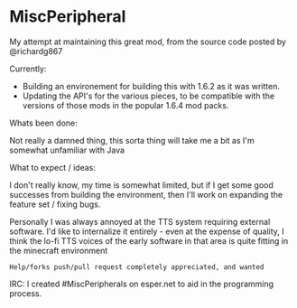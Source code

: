MiscPeripheral
==============

My attempt at maintaining this great mod, from the source code posted by @richardg867


Currently:
  * Building an environement for building this with 1.6.2 as it was written.
  * Updating the API's for the various pieces, to be compatible with the versions of those mods in the popular
    1.6.4 mod packs.

Whats been done:

  Not really a damned thing, this sorta thing will take me a bit as I'm somewhat unfamiliar with Java
  
  
What to expect / ideas:

  I don't really know, my time is somewhat limited, but if I get some good successes from building the environment, then I'll work on expanding the feature set / fixing bugs.
  
  Personally I was always annoyed at the TTS system requiring external software.  I'd like to internalize it entirely - even at the expense of quality, I think the lo-fi TTS voices of the early software in that area is quite fitting in the minecraft environment
  
    Help/forks push/pull request completely appreciated, and wanted

IRC:
    I created #MiscPeripherals on esper.net to aid in the programming process.
